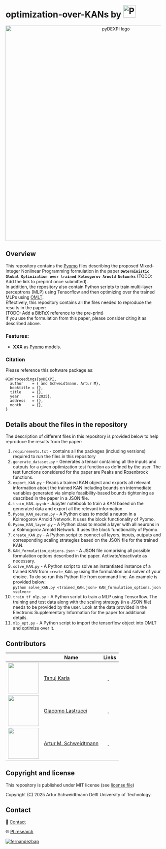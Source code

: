 # optimization-over-KANs by [<img src="./docs/logos/Process_Intelligence_Black_Horizontal.png" alt="Process Intelligence Research logo" height="40">](https://www.pi-research.org/)

<p align="center">
  <img src="./docs/logos/pydexpi_logo.png" alt="pyDEXPI logo" width="700">  
</p>

## Overview

This repository contains the [Pyomo](https://github.com/Pyomo/pyomo) files describing the proposed Mixed-Integer Nonlinear Programming formulation in the paper **`Deterministic Global Optimization over trained Kolmogorov Arnold Networks`** (TODO: Add the link to preprint once submitted). <br>
In addition, the repository also contain Python scripts to train multi-layer perceptrons (MLP) using Tensorflow and then optimizing over the trained MLPs using [OMLT](https://github.com/cog-imperial/OMLT). <br>
Effectively, this repository contains all the files needed to reproduce the results in the paper:<br>
(TODO: Add a BibTeX reference to the pre-print) <br>
If you use the formulation from this paper, please consider citing it as described above. <br>

### Features:
- **XXX** as [Pyomo](https://github.com/Pyomo/pyomo) models.

### Citation
Please reference this software package as:
```
@InProceedings{pyDEXPI,
  author    = { and Schweidtmann, Artur M},
  booktitle = {},
  title     = {},
  year      = {2025},
  address   = {},
  month     = {},
}
```

## Details about the files in the repository
The description of different files in this repository is provided below to help reproduce the results from the paper:<br>
1. `requirements.txt` - contains all the packages (including versions) required to run the files in this repository <br>
2. `generate_dataset.py` - Generates a tensor containing all the inputs and outputs for a given optimization test function as defined by the user. The test functions considered for the paper are Peaks and Rosenbrock functions. <br>
3. `export_KAN.py` - Reads a trained KAN object and exports all relevant information about the trained KAN including bounds on intermediate variables generated via simple feasibility-based bounds tightening as described in the paper in a JSON file. <br>
4. `train_KAN.ipynb` - Jupyter notebook to train a KAN based on the generated data and export all the relevant information. <br>
5. `Pyomo_KAN_neuron.py` - A Python class to model a neuron in a Kolmogorov Arnold Network. It uses the block functionality of Pyomo. <br>
6. `Pyomo_KAN_layer.py` - A Python class to model a layer with all neurons in a Kolmogorov Arnold Network. It uses the block functionality of Pyomo. <br>
7. `create_KAN.py` - A Python script to connect all layers, inputs, outputs and corresponding scaling strategies based on the JSON file for the trained KAN. <br>
8. `KAN_formulation_options.json` - A JSON file comprising all possible formulation options described in the paper. Activate/deactivate as necessary.
9. `solve_KAN.py` - A Python script to solve an instantiated instance of a trained KAN from `create_KAN.py` using the formulation and solver of your choice. To do so run this Python file from command line. An example is provided below: <br>
`python solve_KAN.py <trained_KAN.json> KAN_formulation_options.json <solver>` <br>
10. `train_tf_mlp.py` - A Python script to train a MLP using Tensorflow. The training and test data along with the scaling strategy (in a JSON file) needs to be provided by the user. Look at the data provided in the Electronic Supplementary Information for the paper for additional details. 
11. `mlp_opt.py` - A Python script to import the tensorflow object into OMLT and optimize over it.


## Contributors

|  | Name | Links |
| --- | --- | --- |
| <img src="https://github.com/user-attachments/assets/65612774-b784-4a37-b5ba-8430d046a723" width="100" height="100" /> | [Tanuj Karia](https://www.pi-research.org/author/tanuj-karia/) | <a href="https://www.linkedin.com/in/tanujkaria/" rel="nofollow noreferrer"> <img src="https://i.sstatic.net/gVE0j.png" width="14"> </a> <a href="https://scholar.google.com/citations?user=xNjNE2cAAAAJ&hl=en" rel="nofollow noreferrer"> <img src="docs/logos/google-scholar-square.svg" width="14"> </a> |
| <img src="https://github.com/user-attachments/assets/b8ad6d34-356a-44be-b34a-d36ae3919fd2" width="100" height="100" /> | [Giacomo Lastrucci](https://www.pi-research.org/author/giacomo-lastrucci/) | <a href="https://www.linkedin.com/in/giacomo-lastrucci/" rel="nofollow noreferrer"> <img src="https://i.sstatic.net/gVE0j.png" width="14"> </a> <a href="https://scholar.google.com/citations?user=P0_vdtQAAAAJ&hl=en" rel="nofollow noreferrer"> <img src="docs/logos/google-scholar-square.svg" width="14"> </a> |
| <img src="https://github.com/user-attachments/assets/021e7648-2f69-4db4-a50a-ddb4d409ce5e" width="100" height="100"> | [Artur M. Schweidtmann](https://www.pi-research.org/author/artur-schweidtmann/) | <a href="https://www.linkedin.com/in/schweidtmann/" rel="nofollow noreferrer"> <img src="https://i.sstatic.net/gVE0j.png" width="14"> </a> <a href="https://scholar.google.com/citations?user=g-GwouoAAAAJ&hl=en" rel="nofollow noreferrer"> <img src="docs/logos/google-scholar-square.svg" width="14"> </a> |


## Copyright and license

This repository is published under MIT license (see [license file](LICENSE))

Copyright (C) 2025 Artur Schweidtmann Delft University of Technology. 

## Contact

📧 [Contact](mailto:a.schweidtmann@tudelft.nl)

🌐 [PI research](https://pi-research.org)

<p align="left">
<a href="https://twitter.com/ASchweidtmann" target="blank"><img align="center" src="https://img.shields.io/badge/X-000000?style=for-the-badge&logo=x&logoColor=white" alt="fernandezbap" /></a>
</p>
